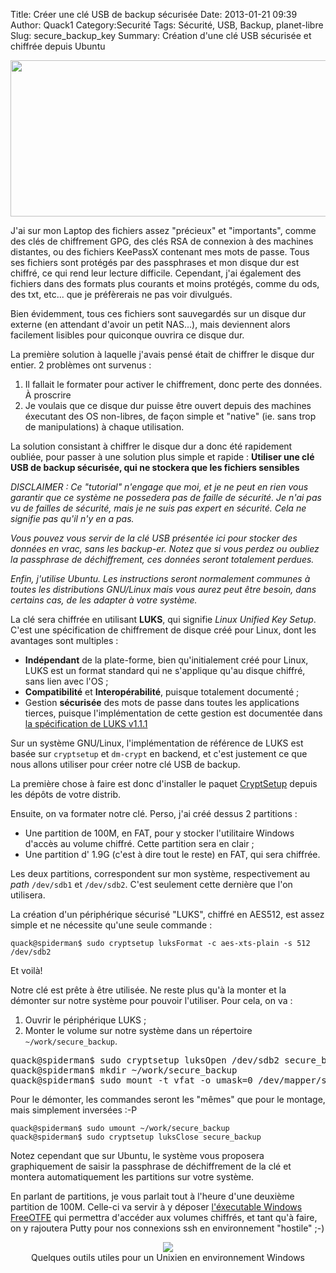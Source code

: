 Title: Créer une clé USB de backup sécurisée
Date: 2013-01-21 09:39
Author: Quack1
Category:Securité
Tags: Sécurité, USB, Backup, planet-libre
Slug: secure_backup_key
Summary: Création d'une clé USB sécurisée et chiffrée depuis Ubuntu

<div align=center><img src="static/upload/secure_key.png" width="600" height="250" align=center /></div>

J'ai sur mon Laptop des fichiers assez "précieux" et "importants", comme des clés de chiffrement GPG, des clés RSA de connexion à des machines distantes, ou des fichiers KeePassX contenant mes mots de passe. Tous ses fichiers sont protégés par des passphrases et mon disque dur est chiffré, ce qui rend leur lecture difficile. Cependant, j'ai également des fichiers dans des formats plus courants et moins protégés, comme du ods, des txt, etc... que je préfèrerais ne pas voir divulgués.

Bien évidemment, tous ces fichiers sont sauvegardés sur un disque dur externe (en attendant d'avoir un petit NAS...), mais deviennent alors facilement lisibles pour quiconque ouvrira ce disque dur.

La première solution à laquelle j'avais pensé était de chiffrer le disque dur entier. 2 problèmes ont survenus :

1. Il fallait le formater pour activer le chiffrement, donc perte des données. À proscrire
2. Je voulais que ce disque dur puisse être ouvert depuis des machines éxecutant des OS non-libres, de façon simple et "native" (ie. sans trop de manipulations) à chaque utilisation. 

La solution consistant à chiffrer le disque dur a donc été rapidement oubliée, pour passer à une solution plus simple et rapide : **Utiliser une clé USB de backup sécurisée, qui ne stockera que les fichiers sensibles**


_DISCLAIMER : Ce "tutorial" n'engage que moi, et je ne peut en rien vous garantir que ce système ne possedera pas de faille de sécurité. Je n'ai pas vu de failles de sécurité, mais je ne suis pas expert en sécurité. Cela ne signifie pas qu'il n'y en a pas._

_Vous pouvez vous servir de la clé USB présentée ici pour stocker des données en vrac, sans les backup-er. Notez que si vous perdez ou oubliez la passphrase de déchiffrement, ces données seront totalement perdues._

_Enfin, j'utilise Ubuntu. Les instructions seront normalement communes à toutes les distributions GNU/Linux mais vous aurez peut être besoin, dans certains cas, de les adapter à votre système._

La clé sera chiffrée en utilisant **LUKS**, qui signifie _Linux Unified Key Setup_. C'est une spécification de chiffrement de disque créé pour Linux, dont les avantages sont multiples : 

- **Indépendant** de la plate-forme, bien qu'initialement créé pour Linux, LUKS est un format standard qui ne s'applique qu'au disque chiffré, sans lien avec l'OS ;
- **Compatibilité** et **Interopérabilité**, puisque totalement documenté ;
- Gestion **sécurisée** des mots de passe dans toutes les applications tierces, puisque l'implémentation de cette gestion est documentée dans [la spécification de LUKS v1.1.1](http://cryptsetup.googlecode.com/svn-history/r42/wiki/LUKS-standard/on-disk-format.pdf)

Sur un système GNU/Linux, l'implémentation de référence de LUKS est basée sur `cryptsetup` et `dm-crypt` en backend, et c'est justement ce que nous allons utiliser pour créer notre clé USB de backup.

La première chose à faire est donc d'installer le paquet [CryptSetup](apt://cryptsetup) depuis les dépôts de votre distrib. 

Ensuite, on va formater notre clé. Perso, j'ai créé dessus 2 partitions :

- Une partition de 100M, en FAT, pour y stocker l'utilitaire Windows d'accès au volume chiffré. Cette partition sera en clair ;
- Une partition d' 1.9G (c'est à dire tout le reste) en FAT, qui sera chiffrée.

Les deux partitions, correspondent sur mon système, respectivement au _path_ `/dev/sdb1` et `/dev/sdb2`. C'est seulement cette dernière que l'on utilisera.


La création d'un périphérique sécurisé "LUKS", chiffré en AES512, est assez simple et ne nécessite qu'une seule commande : 
	
	quack@spiderman$ sudo cryptsetup luksFormat -c aes-xts-plain -s 512 /dev/sdb2

Et voilà!

Notre clé est prête à être utilisée. Ne reste plus qu'à la monter et la démonter sur notre système pour pouvoir l'utiliser. Pour cela, on va : 

1. Ouvrir le périphérique LUKS ;
2. Monter le volume sur notre système dans un répertoire `~/work/secure_backup`.

<pre>quack@spiderman$ sudo cryptsetup luksOpen /dev/sdb2 secure_backup
quack@spiderman$ mkdir ~/work/secure_backup
quack@spiderman$ sudo mount -t vfat -o umask=0 /dev/mapper/secure_backup ~/work/secure_backup</pre>

Pour le démonter, les commandes seront les "mêmes" que pour le montage, mais simplement inversées :-P

	quack@spiderman$ sudo umount ~/work/secure_backup
	quack@spiderman$ sudo cryptsetup luksClose secure_backup

Notez cependant que sur Ubuntu, le système vous proposera graphiquement de saisir la passphrase de déchiffrement de la clé et montera automatiquement les partitions sur votre système.

En parlant de partitions, je vous parlait tout à l'heure d'une deuxième partition de 100M. Celle-ci va servir à y déposer [l'éxecutable Windows FreeOTFE](http://www.freeotfe.org/download.html) qui permettra d'accéder aux volumes chiffrés, et tant qu'à faire, on y rajoutera Putty pour nos connexions ssh en environnement "hostile" ;-)

<div align=center text-align=center><a href="static/upload/secure_key_tools.png"><img src="static/upload/secure_key_tools.png" align="center" /></a><br />Quelques outils utiles pour un Unixien en environnement Windows</div>
